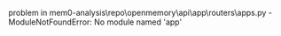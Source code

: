 problem in mem0-analysis\repo\openmemory\api\app\routers\apps.py - ModuleNotFoundError: No module named 'app'
